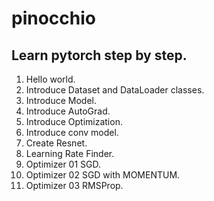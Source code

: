 # pinocchio
## Learn pytorch step by step.
01. Hello world.
02. Introduce Dataset and DataLoader classes.
03. Introduce Model.
04. Introduce AutoGrad.
05. Introduce Optimization.
06. Introduce conv model.
07. Create Resnet.
08. Learning Rate Finder.
09. Optimizer 01 SGD.
10. Optimizer 02 SGD with MOMENTUM.
11. Optimizer 03 RMSProp.

